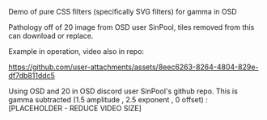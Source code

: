 Demo of pure CSS filters (specifically SVG filters) for gamma in OSD

Pathology off of 20 image from OSD user SinPool, tiles removed from this can download or replace.

Example in operation, video also in repo:

https://github.com/user-attachments/assets/8eec6263-8264-4804-829e-df7db811ddc5

Using OSD and 20 in OSD discord user SinPool's github repo. This is gamma subtracted (1.5 amplitude , 2.5 exponent , 0 offset) :
[PLACEHOLDER - REDUCE VIDEO SIZE]
